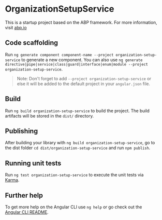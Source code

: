 # OrganizationSetupService

This is a startup project based on the ABP framework. For more information, visit <a href="https://abp.io/" target="_blank">abp.io</a>

## Code scaffolding

Run `ng generate component component-name --project organization-setup-service` to generate a new component. You can also use `ng generate directive|pipe|service|class|guard|interface|enum|module --project organization-setup-service`.
> Note: Don't forget to add `--project organization-setup-service` or else it will be added to the default project in your `angular.json` file. 

## Build

Run `ng build organization-setup-service` to build the project. The build artifacts will be stored in the `dist/` directory.

## Publishing

After building your library with `ng build organization-setup-service`, go to the dist folder `cd dist/organization-setup-service` and run `npm publish`.

## Running unit tests

Run `ng test organization-setup-service` to execute the unit tests via [Karma](https://karma-runner.github.io).

## Further help

To get more help on the Angular CLI use `ng help` or go check out the [Angular CLI README](https://github.com/angular/angular-cli/blob/master/README.md).
